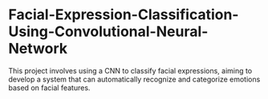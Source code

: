 # Facial-Expression-Classification-Using-Convolutional-Neural-Network
This project involves using a CNN to classify facial expressions, aiming to develop a system that can automatically recognize and categorize emotions based on facial features.
